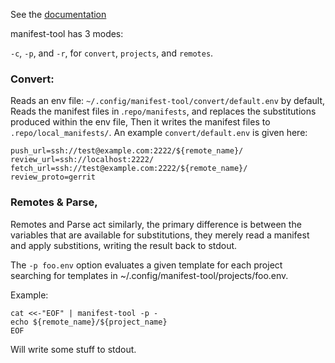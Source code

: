 See the [documentation](https://pullreqer.github.io)

manifest-tool has 3 modes:

`-c`, `-p`, and `-r`,  for `convert`, `projects`, and `remotes`.

### Convert:
Reads an env file: `~/.config/manifest-tool/convert/default.env` by default,
Reads the manifest files in .`repo/manifests`, and replaces the substitutions produced within the env file,
Then it writes the manifest files to `.repo/local_manifests/`.
An example `convert/default.env` is given here:
```
push_url=ssh://test@example.com:2222/${remote_name}/
review_url=ssh://localhost:2222/
fetch_url=ssh://test@example.com:2222/${remote_name}/
review_proto=gerrit
```

### Remotes & Parse,

Remotes and Parse act similarly, the primary difference is between the variables
that are available for substitutions, they merely read a manifest and apply substitions,
writing the result back to stdout.

The `-p foo.env` option evaluates a given template for each project
searching for templates in  ~/.config/manifest-tool/projects/foo.env.

Example:
```
cat <<-"EOF" | manifest-tool -p -
echo ${remote_name}/${project_name}
EOF
```

Will write some stuff to stdout.
